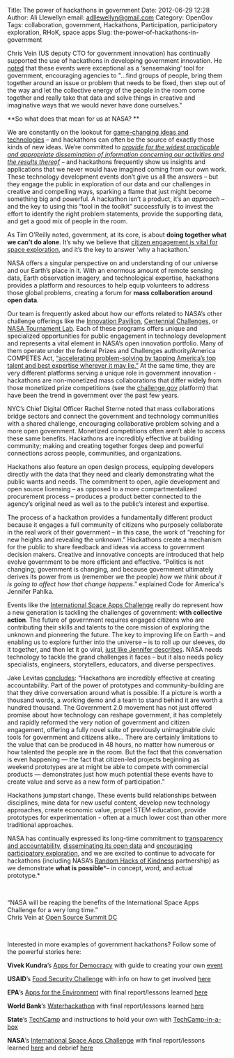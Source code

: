 Title: The power of hackathons in government
Date: 2012-06-29 12:28
Author: Ali Llewellyn
email: adllewellyn@gmail.com
Category: OpenGov
Tags: collaboration, government, Hackathons, Participation, participatory exploration, RHoK, space apps
Slug: the-power-of-hackathons-in-government

Chris Vein (US deputy CTO for government innovation) has continually
supported the use of hackathons in developing government innovation. He
[noted][] that these events were exceptional as a ‘sensemaking’ tool for
government, encouraging agencies to "…find groups of people, bring them
together around an issue or problem that needs to be fixed, then step
out of the way and let the collective energy of the people in the room
come together and really take that data and solve things in creative and
imaginative ways that we would never have done ourselves."

**So what does that mean for us at NASA? **

We are constantly on the lookout for [game-changing ideas and
technologies][] – and hackathons can often be the source of exactly
those kinds of new ideas. We’re committed to [*provide for the widest
practicable and appropriate dissemination of information concerning our
activities and the results thereof*][] – and hackathons frequently show
us insights and applications that we never would have imagined coming
from our own work. These technology development events don’t give us all
the answers – but they engage the public in exploration of our data and
our challenges in creative and compelling ways, sparking a flame that
just might become something big and powerful. A hackathon isn’t a
product, it’s an *approach* – and the key to using this “tool in the
toolkit” successfully is to invest the effort to identify the right
problem statements, provide the supporting data, and get a good mix of
people in the room.

As Tim O’Reilly noted, government, at its core, is about **doing
together what we can’t do alone**. It’s why we believe that [citizen
engagement is vital for space exploration][], and it’s the key to answer
‘why a hackathon.’

NASA offers a singular perspective on and understanding of our universe
and our Earth’s place in it. With an enormous amount of remote sensing
data, Earth observation imagery, and technological expertise, hackathons
provides a platform and resources to help equip volunteers to address
those global problems, creating a forum for **mass collaboration around
open data**.

Our team is frequently asked about how our efforts related to NASA’s
other challenge offerings like the [Innovation Pavilion][], [Centennial
Challenges][], or [NASA Tournament Lab][]. Each of these programs offers
unique and specialized opportunities for public engagement in technology
development and represents a vital element in NASA’s open innovation
portfolio. Many of them operate under the federal Prizes and Challenges
authority/America COMPETES Act, [“accelerating problem-solving by
tapping America’s top talent and best expertise wherever it may lie.”][]
At the same time, they are very different platforms serving a unique
role in government innovation - hackathons are non-monetized mass
collaborations that differ widely from those monetized prize
competitions (see the [challenge.gov][] platform) that have been the
trend in government over the past few years.

NYC’s Chief Digital Officer Rachel Sterne noted that mass collaborations
bridge sectors and connect the government and technology communities
with a shared challenge, encouraging collaborative problem solving and a
more open government. Monetized competitions often aren’t able to access
these same benefits. Hackathons are incredibly effective at building
community; making and creating together forges deep and powerful
connections across people, communities, and organizations.

Hackathons also feature an open design process, equipping developers
directly with the data that they need and clearly demonstrating what the
public wants and needs. The commitment to open, agile development and
open source licensing – as opposed to a more compartmentalized
procurement process – produces a product better connected to the
agency’s original need as well as to the public’s interest and
expertise.

The process of a hackathon provides a fundamentally different product
because it engages a full community of citizens who purposely
collaborate in the real work of their government – in this case, the
work of “reaching for new heights and revealing the unknown.” Hackathons
create a mechanism for the public to share feedback and ideas via access
to government decision makers. Creative and innovative concepts are
introduced that help evolve government to be more efficient and
effective. “Politics is not changing; government is changing, and
because government ultimately derives its power from us (remember we the
people) *how we think about it is going to affect how that change
happens*.” explained Code for America's Jennifer Pahlka.

Events like the [International Space Apps Challenge][] really do
represent how a new generation is tackling the challenges of government:
**with collective action**. The future of government requires engaged
citizens who are contributing their skills and talents to the core
mission of exploring the unknown and pioneering the future. The key to
improving life on Earth – and enabling us to explore further into the
universe – is to roll up our sleeves, do it together, and then let it go
viral, [just like Jennifer describes][]. NASA needs technology to tackle
the grand challenges it faces – but it also needs policy specialists,
engineers, storytellers, educators, and diverse perspectives.

Jake Levitas [concludes][]: “Hackathons are incredibly effective at
creating accountability. Part of the power of prototypes and
community-building are that they drive conversation around what is
possible. If a picture is worth a thousand words, a working demo and a
team to stand behind it are worth a hundred thousand. The Government 2.0
movement has not just offered promise about how technology can reshape
government, it has completely and rapidly reformed the very notion of
government and citizen engagement, offering a fully novel suite of
previously unimaginable civic tools for government and citizens alike…
There are certainly limitations to the value that can be produced in 48
hours, no matter how numerous or how talented the people are in the
room. But the fact that this conversation is even happening — the fact
that citizen-led projects beginning as weekend prototypes are at might
be able to compete with commercial products — demonstrates just how much
potential these events have to create value and serve as a new form of
participation.”

Hackathons jumpstart change. These events build relationships between
disciplines, mine data for new useful content, develop new technology
approaches, create economic value, propel STEM education, provide
prototypes for experimentation - often at a much lower cost than other
more traditional approaches.

NASA has continually expressed its long-time commitment to [transparency
and accountability][], [disseminating its open data][] and [encouraging
participatory exploration][], and we are excited to continue to advocate
for hackathons (including NASA’s [Random Hacks of Kindness][]
partnership) as we demonstrate **what is possible***– in concept, word,
and actual prototype.*

 

“NASA will be reaping the benefits of the International Space Apps
Challenge for a very long time.”  
Chris Vein at [Open Source Summit DC][]

 

Interested in more examples of government hackathons? Follow some of the
powerful stories here:

**Vivek Kundra**’s [Apps for Democracy][] with guide to creating your
own [event][]

**USAID**’s [Food Security Challenge][] with info on how to get involved
[here][]

**EPA**’s [Apps for the Environment][] with final report/lessons learned
[here][1]

**World Bank**’s [Waterhackathon][] with final report/lessons learned
[here][2]

**State**’s [TechCamp][] and instructions to hold your own with
[TechCamp-in-a-box][]

**NASA**’s [International Space Apps Challenge][] with final
report/lessons learned [here][3] and debrief [here][4]

 

 

  [noted]: http://gov20radio.com/2012/04/countdown-spaceapps/
  [game-changing ideas and technologies]: http://www.nasa.gov/offices/oct/game_changing_technology/index.html
  [*provide for the widest practicable and appropriate dissemination of
  information concerning our activities and the results thereof*]: http://www.nasa.gov/offices/ogc/about/space_act1.html#NASA
  [citizen engagement is vital for space exploration]: http://open.nasa.gov/blog/2011/08/26/citizen-engagement/
  [Innovation Pavilion]: https://www.innocentive.com/pavilion/NASA
  [Centennial Challenges]: http://www.nasa.gov/offices/oct/early_stage_innovation/centennial_challenges/index.html
  [NASA Tournament Lab]: http://community.topcoder.com/ntl/
  [“accelerating problem-solving by tapping America’s top talent and
  best expertise wherever it may lie.”]: http://www.whitehouse.gov/blog/2011/01/06/america-competes-act-keeps-americas-leadership-target
  [challenge.gov]: http://challenge.gov/
  [International Space Apps Challenge]: http://spaceappschallenge.org/
  [just like Jennifer describes]: http://open.nasa.gov/blog/2012/03/14/coding-for-better-government/
  [concludes]: http://www.gaffta.org/2012/06/19/three-incredible-things-about-civic-hackathons/
  [transparency and accountability]: http://open.nasa.gov/plan
  [disseminating its open data]: http://data.nasa.gov/
  [encouraging participatory exploration]: http://www.nasa.gov/open/plan/peo.html
  [Random Hacks of Kindness]: http://www.rhok.org/
  [Open Source Summit DC]: http://vimeo.com/44453348
  [Apps for Democracy]: http://www.appsfordemocracy.org/
  [event]: http://www.appsfordemocracy.org/guide-to-creating-your-own-apps-for-democracy/
  [Food Security Challenge]: http://agrilinks.kdid.org/open-agriculture-data-innovation-challenge
  [here]: http://idea.usaid.gov/g8
  [Apps for the Environment]: http://www.epa.gov/appsfortheenvironment/
  [1]: http://www.epa.gov/appsfortheenvironment/lessons.html
  [Waterhackathon]: http://www.waterhackathon.org/
  [2]: http://www.scribd.com/doc/97458967/Water-Hackathon-Lessons-Learned
  [TechCamp]: http://techcampglobal.org/
  [TechCamp-in-a-box]: http://techcampglobal.org/techcamp-in-a-box.php
  [3]: http://speakerdeck.com/u/skytland/p/international-space-apps-challenge-summary-report
  [4]: http://spaceappschallenge.org/debrief
